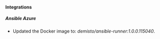 
#### Integrations

##### Ansible Azure

- Updated the Docker image to: *demisto/ansible-runner:1.0.0.115040*.
